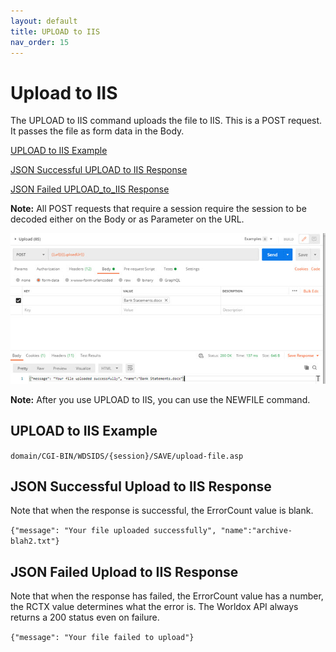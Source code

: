 ```yaml
---
layout: default
title: UPLOAD to IIS
nav_order: 15
---
```


# Upload to IIS

The UPLOAD to IIS command uploads the file to IIS. This is a POST request. It passes the file as form data in the Body.

[UPLOAD to IIS Example](#upload-to-iis-example)

[JSON Successful UPLOAD to IIS Response](#json-successful-upload-to-iis-response)

[JSON Failed UPLOAD_to_IIS Response](#json-failed-upload-to-IIS-response)


**Note:** All POST requests that require a session require the session to be decoded either on the Body or as Parameter on the URL.
 
 ![uploadiis](../images/uploadiis.png)
 
**Note:** After you use UPLOAD to IIS, you can use the NEWFILE command.

## UPLOAD to IIS Example

`domain/CGI-BIN/WDSIDS/{session}/SAVE/upload-file.asp`

## JSON Successful Upload to IIS Response

Note that when the response is successful, the ErrorCount value is blank. 

`{"message": "Your file uploaded successfully", "name":"archive-blah2.txt"}`

## JSON Failed Upload to IIS Response 

Note that when the response has failed, the ErrorCount value has a number, the RCTX value determines what the error is. The Worldox API always returns a 200 status even on failure.  

`{"message": "Your file failed to upload"}`
